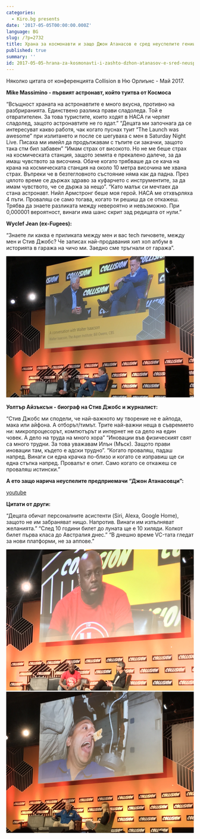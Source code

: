 ```yaml
---
categories:
  - Kiro.bg presents
date: '2017-05-05T00:00:00.000Z'
language: BG
slug: /?p=2732
title: Храна за космонавти и защо Джон Атанасов е сред неуспелите гении?
published: true
summary: ''
id: 2017-05-05-hrana-za-kosmonavti-i-zashto-dzhon-atanasov-e-sred-neuspelite-genii
---
```


Няколко цитата от конференцията Collision в Ню Орлиънс - Май 2017.

**Mike Massimino - първият астронавт, който туитва от Космоса**

“Всъщност храната на астронавтите е много вкусна, противно на разбриранията. Единствено разлика прави сладоледа. Той е отвратителен. За това туристите, които ходят в НАСА ги черпят сладолед, защото астронавтите не го ядат.” “Децата ми започнага да се интересуват какво работя, чак когато пуснах туит “The Launch was awesome” при излитането и после се шегуваха с мен в Saturday Night Live. Писаха ми имейл да продължавам с тъпите си закачки, защото така стм бил забавен” “Имам страх от високото. Но не ме беше страх на космическата станция, защото земята е прекалено далече, за да имаш чувството за височина. Обаче когато трябваше да се кача на крана на космическата станция на около 10 метра височина ме хвана страх. Въпреки че в безтегловното състояние няма как да падна. През цялото време се държах здраво за куфарчето с инструментите, за да имам чувството, че се държа за нещо”. “Като малък си мечтаех да стана астронавт. Нийл Армстронг беше моя герой. НАСА ме отхвърляха 4 пъти. Проваляш се само тогава, когато ти решиш да се откажеш. Трябва да знаете разликата между невероятно и невъзможно. При 0,000001 вероятност, винаги има шанс скрит зад редицата от нули.”

**Wyclef Jean (ex-Fugees):**

“Знаете ли каква е приликата между мен и вас tech пичовете, между мен и Стив Джобс? Че записах най-продавания хип хоп албум в историята в гаража на чичо ми. Заедно сме тръгнали от гаража”.

![IMG_1352](https://raw.githubusercontent.com/kirilchristov/blog_images/main/2017/05/IMG_1352.jpg)

**Уолтър Айзъксън - биограф на Стив Джобс и журналист:**

“Стив Джобс ми сподели, че най-важното му творение не е айпода, мака или айфона. А отборът/тимът. Трите най-важни неща в съвремието ни: микропроцесорът, компютърът и интернет не са дело на един човек. А дело на труда на много хора” “Иновации във физическият свят са много трудни. За това уважавам Илън (Мъск). Защото прави иновации там, където е адски трудно”. “Когато проваляш, падаш напред. Винаги си една крачка по-близо и когато се изправиш ще си една стъпка напред. Провалът е опит. Само когато се откажеш се проваляш истински.”

**А ето защо нарича неуспелите предприемачи “Джон Атанасовци”:**

[youtube](https://www.youtube.com/watch?v=n1W1BZ9v3LQ)

**Цитати от други:**

“Децата обичат персоналните асистенти (Siri, Alexa, Google Home), защото не им забраняват нищо. Напротив. Винаги им изпълняват желанията.” “След 10 години билет до луната ще е 10 хиляди. Колкот билет първа класа до Австралия днес.” “В днешно време VC-тата гледат за нови платформи, не за аппове.”

![IMG_1352](https://raw.githubusercontent.com/kirilchristov/blog_images/main/2017/05/IMG_1342.jpg)
![IMG_1352](https://raw.githubusercontent.com/kirilchristov/blog_images/main/2017/05/IMG_1329.jpg)
